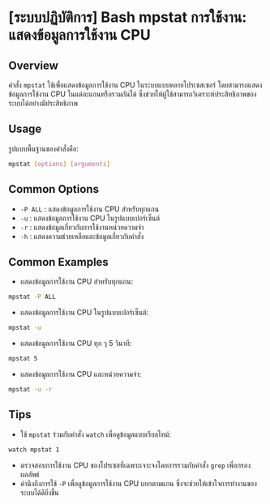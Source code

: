 # [ระบบปฏิบัติการ] Bash mpstat การใช้งาน: แสดงข้อมูลการใช้งาน CPU

## Overview
คำสั่ง `mpstat` ใช้เพื่อแสดงข้อมูลการใช้งาน CPU ในระบบแบบหลายโปรเซสเซอร์ โดยสามารถแสดงข้อมูลการใช้งาน CPU ในแต่ละแกนหรือรวมกันได้ ซึ่งช่วยให้ผู้ใช้สามารถวิเคราะห์ประสิทธิภาพของระบบได้อย่างมีประสิทธิภาพ

## Usage
รูปแบบพื้นฐานของคำสั่งคือ:
```bash
mpstat [options] [arguments]
```

## Common Options
- `-P ALL` : แสดงข้อมูลการใช้งาน CPU สำหรับทุกแกน
- `-u` : แสดงข้อมูลการใช้งาน CPU ในรูปแบบเปอร์เซ็นต์
- `-r` : แสดงข้อมูลเกี่ยวกับการใช้งานหน่วยความจำ
- `-h` : แสดงความช่วยเหลือและข้อมูลเกี่ยวกับคำสั่ง

## Common Examples
- แสดงข้อมูลการใช้งาน CPU สำหรับทุกแกน:
```bash
mpstat -P ALL
```

- แสดงข้อมูลการใช้งาน CPU ในรูปแบบเปอร์เซ็นต์:
```bash
mpstat -u
```

- แสดงข้อมูลการใช้งาน CPU ทุก ๆ 5 วินาที:
```bash
mpstat 5
```

- แสดงข้อมูลการใช้งาน CPU และหน่วยความจำ:
```bash
mpstat -u -r
```

## Tips
- ใช้ `mpstat` ร่วมกับคำสั่ง `watch` เพื่อดูข้อมูลแบบเรียลไทม์:
```bash
watch mpstat 1
```
- ตรวจสอบการใช้งาน CPU ของโปรเซสที่เฉพาะเจาะจงโดยการรวมกับคำสั่ง `grep` เพื่อกรองผลลัพธ์
- คำนึงถึงการใช้ `-P` เพื่อดูข้อมูลการใช้งาน CPU แยกตามแกน ซึ่งจะช่วยให้เข้าใจการทำงานของระบบได้ดียิ่งขึ้น